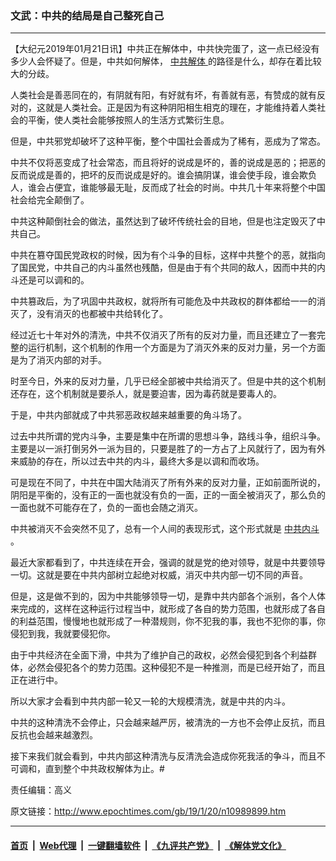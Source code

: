 ### 文武：中共的结局是自己整死自己
------------------------

<p>
 【大纪元2019年01月21日讯】中共正在解体中，中共快完蛋了，这一点已经没有多少人会怀疑了。但是，中共如何解体，
 <a href="http://www.epochtimes.com/gb/tag/%E4%B8%AD%E5%85%B1%E8%A7%A3%E4%BD%93.html">
  中共解体
 </a>
 的路径是什么，却存在着比较大的分歧。
</p>
<p>
 人类社会是善恶同在的，有阴就有阳，有好就有坏，有善就有恶，有赞成的就有反对的，这就是人类社会。正是因为有这种阴阳相生相克的理在，才能维持着人类社会的平衡，使人类社会能够按照人的生活方式繁衍生息。
</p>
<p>
 但是，中共邪党却破坏了这种平衡，整个中国社会善成为了稀有，恶成为了常态。
</p>
<p>
 中共不仅将恶变成了社会常态，而且将好的说成是坏的，善的说成是恶的；把恶的反而说成是善的，把坏的反而说成是好的。谁会搞阴谋，谁会使手段，谁会欺负人，谁会占便宜，谁能够最无耻，反而成了社会的时尚。中共几十年来将整个中国社会给完全颠倒了。
</p>
<p>
 中共这种颠倒社会的做法，虽然达到了破坏传统社会的目地，但是也注定毁灭了中共自己。
</p>
<p>
 中共在篡夺国民党政权的时候，因为有个斗争的目标，这样中共整个的恶，就指向了国民党，中共自己的内斗虽然也残酷，但是由于有个共同的敌人，因而中共的内斗还是可以调和的。
</p>
<p>
 中共篡政后，为了巩固中共政权，就将所有可能危及中共政权的群体都给一一的消灭了，没有消灭的也都被中共给转化了。
</p>
<p>
 经过近七十年对外的清洗，中共不仅消灭了所有的反对力量，而且还建立了一套完整的运行机制，这个机制的作用一个方面是为了消灭外来的反对力量，另一个方面是为了消灭内部的对手。
</p>
<p>
 时至今日，外来的反对力量，几乎已经全部被中共给消灭了。但是中共的这个机制还存在，这个机制就是要杀人，就是要迫害，因为毒药就是要毒人的。
</p>
<p>
 于是，中共内部就成了中共邪恶政权越来越重要的角斗场了。
</p>
<p>
 过去中共所谓的党内斗争，主要是集中在所谓的思想斗争，路线斗争，组织斗争。主要是以一派打倒另外一派为目的，只要是胜了的一方占了上风就行了，因为有外来威胁的存在，所以过去中共的内斗，最终大多是以调和而收场。
</p>
<p>
 可是现在不同了，中共在中国大陆消灭了所有外来的反对力量，正如前面所说的，阴阳是平衡的，没有正的一面也就没有负的一面，正的一面全被消灭了，那么负的一面也就不可能存在了，负的一面也会随之消灭。
</p>
<p>
 中共被消灭不会突然不见了，总有一个人间的表现形式，这个形式就是
 <a href="http://www.epochtimes.com/gb/tag/%E4%B8%AD%E5%85%B1%E5%86%85%E6%96%97.html">
  中共内斗
 </a>
 。
</p>
<p>
 最近大家都看到了，中共连续在开会，强调的就是党的绝对领导，就是中共要领导一切。这就是要在中共内部树立起绝对权威，消灭中共内部一切不同的声音。
</p>
<p>
 但是，这是做不到的，因为中共能够领导一切，是靠中共内部各个派别，各个人体来完成的，这样在这种运行过程当中，就形成了各自的势力范围，也就形成了各自的利益范围，慢慢地也就形成了一种潜规则，你不犯我的事，我也不犯你的事，你侵犯到我，我就要侵犯你。
</p>
<p>
 由于中共经济在全面下滑，中共为了维护自己的政权，必然会侵犯到各个利益群体，必然会侵犯各个的势力范围。这种侵犯不是一种推测，而是已经开始了，而且正在进行中。
</p>
<p>
 所以大家才会看到中共内部一轮又一轮的大规模清洗，就是中共的内斗。
</p>
<p>
 中共的这种清洗不会停止，只会越来越严厉，被清洗的一方也不会停止反抗，而且反抗也会越来越激烈。
</p>
<p>
 接下来我们就会看到，中共内部这种清洗与反清洗会造成你死我活的争斗，而且不可调和，直到整个中共政权解体为止。#
</p>
<p>
 责任编辑：高义
</p>

原文链接：http://www.epochtimes.com/gb/19/1/20/n10989899.htm


------------------------
#### [首页](https://github.com/gfw-breaker/banned-news/blob/master/README.md) &nbsp;|&nbsp; [Web代理](https://github.com/labour-camp/helloworld) &nbsp;|&nbsp; [一键翻墙软件](https://github.com/gfw-breaker/nogfw/blob/master/README.md) &nbsp;|&nbsp; [《九评共产党》](https://github.com/gfw-breaker/9ping.md/blob/master/README.md#九评之一评共产党是什么) &nbsp;|&nbsp; [《解体党文化》](https://github.com/gfw-breaker/jtdwh.md/blob/master/README.md#绪论)

